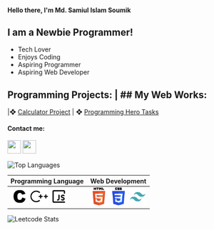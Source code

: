 #### Hello there, I'm Md. Samiul Islam Soumik

## I am a Newbie Programmer!

- Tech Lover
- Enjoys Coding
- Aspiring Programmer
- Aspiring Web Developer

## Programming Projects: | ## My Web Works:
|❖ [Calculator Project](https://github.com/soumik-prime/Calculator-Project) | ❖ [Programming Hero Tasks](https://soumik-ph-tasks.netlify.app/)
<!-- ❖ Become a specialist on Codeforces
❖ Develop my portfolio website independently -->

#### Contact me:
<a href="https://www.facebook.com/soumik.shu"><img src="https://www.vectorlogo.zone/logos/facebook/facebook-icon.svg" width="30" height="30"/></a>
<a href="https://www.linkedin.com/in/md-samiul-islam-soumik-29b3582bb"><img src="https://www.vectorlogo.zone/logos/linkedin/linkedin-icon.svg" width="30" height="30"/></a>

![Top Languages](https://github-readme-stats.vercel.app/api/top-langs/?username=soumik-prime&layout=compact&hide_title=true&hide_border=true&theme=radical)

Programming Language | Web Development
--- | --- 
| <img src="assets/c.svg" width="40" height="40"/> <img src="assets/cplusplus.svg" width="40" height="40"/> <img src="assets/javascript-16-svgrepo-com.svg" width="40" height="40"/> | <img src="assets/html-5.svg" width="40" height="40"/> <img src="assets/css-3.svg" width="40" height="40"/> <img src="assets/tailwind.svg" width="40" height="40"/>


![Leetcode Stats](https://leetcard.jacoblin.cool/soumik_prime?theme=dark&font=Patrick%20Hand%20SC&ext=contest)

